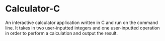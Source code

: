 # Calculator-C

An interactive calculator application written in C and run on the command line. It takes in two user-inputted integers and one user-inputted operation in order to perform a calculation and output the result.
